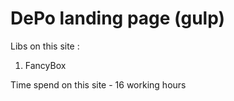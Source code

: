 ﻿# DePo landing page (gulp)
 
Libs on this site : 
<ol>
  <li>FancyBox</li>
</ol>

Time spend on this site - 16 working hours
